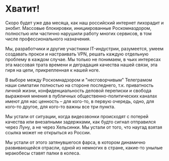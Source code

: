 # Хватит!

Скоро будет уже два месяца, как наш российский интернет лихорадит и знобит. Массовые блокировки, инициированные Роскомназдором, полностью или частично нарушили работу многих сервисов, в том числе профессионального назначения.

Мы, разработчики и другие участники IT-индустрии, разумеется, умеем создавать прокси и настраивать VPN, решать каждую отдельную проблему в каждом случае. Мы только не понимаем, в чьих интересах эта массовая трата времени и деградация качества нашей связи, эта гиря на цепи, прикрепленная к нашей ноге.

В выборе между Роскомнадзором и "несговорчивым" Телеграмом наши симпатии полностью на стороне последнего, т.к. приватность  личной жизни, конфиденциальность деловой переписки и свобода выражения мнения в публичных общественно-политических каналах имеют для нас ценность – для кого-то, в первую очередь, одно, для кого-то другое, для кого-то важны все три пункта.

Мы устали от ситуации, когда видеозвонки происходят с потерей качества или внезапными задержками, как будто сигнал отправился через Луну, а не через Хельсинки. Мы устали от того, что наугад взятая ссылка может не открыться из России. 

Мы устали от этого затянувшегося фарса, в котором динамично развивающейся отрасли, одной из немногих в стране, какие-то унылые мракобесы ставят палки в колеса.
